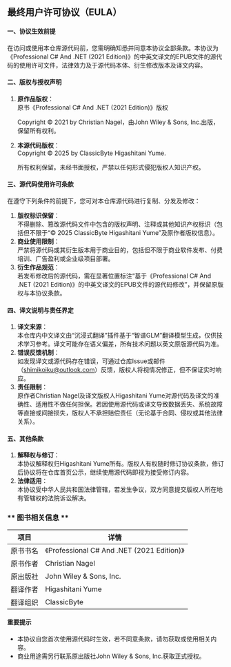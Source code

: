 
## **最终用户许可协议（EULA）**

#### **一、协议生效前提**  
在访问或使用本仓库源代码前，您需明确知悉并同意本协议全部条款。本协议为《Professional C# And .NET (2021 Edition)》的中英文译文的EPUB文件的源代码的使用许可文件，法律效力及于源代码本体、衍生修改版本及译文内容。  


#### **二、版权与授权声明**  

1. **原作品版权**：  
   原书《Professional C# And .NET (2021 Edition)》版权

   Copyright © 2021 by Christian Nagel，由John Wiley & Sons, Inc.出版，保留所有权利。  
2. **本源代码版权**：  
   Copyright © 2025 by ClassicByte Higashitani Yume. 
   
   所有权利保留。未经书面授权，严禁以任何形式侵犯版权人知识产权。  


#### **三、源代码使用许可条款**  
在遵守下列条件的前提下，您可对本仓库源代码进行复制、分发及修改：  
1. **版权标识保留**：  
   不得删除、篡改源代码文件中包含的版权声明、注释或其他知识产权标识（包括但不限于“© 2025 ClassicByte Higashitani Yume”及原作者版权信息）。  
2. **商业使用限制**：  
   严禁将源代码或其衍生版本用于商业目的，包括但不限于商业软件发布、付费培训、广告盈利或企业级项目部署。  
3. **衍生作品规范**：  
   若发布修改后的源代码，需在显著位置标注“基于《Professional C# And .NET (2021 Edition)》的中英文译文的EPUB文件的源代码修改”，并保留原版权与本协议条款。  


#### **四、译文说明与责任界定**  
1. **译文来源**：  
   本仓库内中文译文由“沉浸式翻译”插件基于“智谱GLM”翻译模型生成，仅供技术学习参考。译文可能存在语义偏差，所有技术问题以英文原版源代码为准。  
2. **错误反馈机制**：  
   如发现译文或源代码存在错误，可通过仓库Issue或邮件（shimikoiku@outlook.com）反馈，版权人将视情况修正，但不保证实时响应。  
3. **责任限制**：  
   原作者Christian Nagel及译文版权人Higashitani Yume对源代码及译文的准确性、适用性不做任何担保。若因使用源代码或译文导致数据丢失、系统故障等直接或间接损失，版权人不承担赔偿责任（无论基于合同、侵权或其他法律关系）。  


#### **五、其他条款**  
1. **解释权与修订**：  
   本协议解释权归Higashitani Yume所有。版权人有权随时修订协议条款，修订后协议将在仓库首页公示，继续使用源代码即视为接受修订内容。  
2. **法律适用**：  
   本协议受中华人民共和国法律管辖，若发生争议，双方同意提交版权人所在地有管辖权的法院诉讼解决。  


### ** 图书相关信息 **  
| 项目                | 详情                                                                 |  
|---------------------|----------------------------------------------------------------------|  
| 原书书名            | 《Professional C# And .NET (2021 Edition)》                            |  
| 原书作者            | Christian Nagel                                                      |  
| 原出版社            | John Wiley & Sons, Inc.                                              |  
| 翻译作者            | Higashitani Yume                                                     |  
| 翻译组织            | ClassicByte                                                          |  


#### **重要提示**  
- 本协议自您首次使用源代码时生效，若不同意条款，请勿获取或使用相关内容。  
- 商业用途需另行联系原出版社John Wiley & Sons, Inc.获取正式授权。  
 
